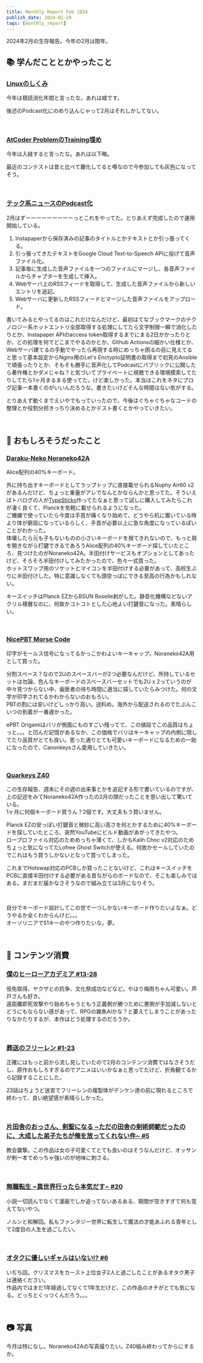 ```yaml
---
title: Monthly Report Feb 2024
publish_date: 2024-02-29
tags: [monthly_report]
---
```


2024年2月の生存報告。今年の2月は閏年。

## 📚 学んだこととかやったこと

### [Linuxのしくみ](https://amzn.to/49bdRub)

今年は積読消化年間と言ったな。あれは嘘です。

後述のPodcast化にのめり込んじゃって2月はそれしかしてない。

<br />

### [AtCoder ProblemのTraining埋め](https://kenkoooo.com/atcoder/#/training/Boot%20camp%20for%20Beginners)

今年は入緑すると言ったな。あれは以下略。

最近のコンテストは昔と比べて難化してると噂なので今参加しても灰色になってそう。

<br />

### [テック系ニュースのPodcast化](https://github.com/ryoo14/silver_harp)

2月はずーーーーーーーーーっとこれをやってた。とりあえず完成したので運用開始している。

1. Instapaperから保存済みの記事のタイトルとかテキストとか引っ張ってくる。
2. 引っ張ってきたテキストをGoogle Cloud Text-to-Speech APIに投げて音声ファイル化。
3. 記事毎に生成した音声ファイルを一つのファイルにマージし、各音声ファイルからチャプターを生成して挿入。
4. Webサーバ上のRSSフィードを取得して、生成した音声ファイルから新しいエントリを追記。
5. Webサーバに更新したRSSフィードとマージした音声ファイルをアップロード。

書いてみるとやってるのはこれだけなんだけど、最初はてなブックマークのテクノロジー系ホットエントリ全部取得する処理にしてたら文字制限一瞬で消化したりとか、Instapaper APIのaccess token取得するまでにまる2日かかったりとか、どの処理を何でどこまでやるのかとか、Github Actionsの細かい仕様とか、Webサーバ建てるの手動でやったら再現する時にめっちゃ困るの目に見えてると思って基本設定からNginx用のLet's Enctypto証明書の取得まで初見のAnsibleで頑張ったりとか、そもそも勝手に音声化してPodcastにパブリックに公開したら著作権とかダメじゃね？と気づいてプライベートに視聴できる環境模索してたりしてたら1ヶ月まるまる使ってた。けど楽しかった。本当はこれをネタにブログ記事一本書くのがいいんだろうな。書きたいけどそんな時間はない気がする。

とりあえず動くまでえいやでもっていったので、今後はぐちゃぐちゃなコードの整理とか役割分担きっちり決めるとかテスト書くとかやっていきたい。

<br />

## 🧐 おもしろそうだったこと

### [Daraku-Neko Noraneko42A](https://booth.pm/ja/items/5374158)

Alice配列の40%キーボード。

外に持ち出すキーボードとしてラップトップに直接載せられるNuphy Air60 v2があるんだけど、ちょっと重量がアレでなんとかならんかと思ってた。そういえばトバログの人が[TypeSticks](https://amzn.to/492a1Ec)作ってたなぁと思って試しに購入してみたらこれが凄く良くて、Planckを気軽に載せられるようになった。  
ご機嫌で使っていたら今度は手首が痛くなり始めて、どうやら机に置いている時より体が窮屈になっているらしく、手首が必要以上に急な角度になっているぽいことがわかった。  
体壊したら元も子もないものの小さいキーボードを捨てきれないので、もっと肩を開きながら打鍵できるであろうAlice配列の40%キーボード探していたところ、見つけたのがNoraneko42A。半田付けサービスもオプションとしてあったけど、そろそろ半田付けしてみたかったので、色々一式買った。  
ホットスワップ用のソケットとマイコンを半田付けする必要があって、高校生ぶりに半田付けした。特に意識しなくても頭空っぽにできる至高の行為かもしれない。

キースイッチはPlanck EZからBSUN Roselle剥がした。静音化機構などないアクリル積層なのに、何故かコトコトとした心地よい打鍵音になった。素晴らしい。

<br />

### [NicePBT Morse Code](https://cannonkeys.com/products/nicepbt-morse-code)

印字がモールス信号になってるかっこかわよいキーキャップ。Noraneko42A用として買った。

分割スペース？なので2Uのスペースバーが2つ必要なんだけど、所持しているセットは勿論、色んなキーボードのスペースバーセットでも2U x 2っていうのが中々見つからない中、歯医者の待ち時間に適当に探していたらみつけた。何の文字が印字されてるかわからないのおもろい。  
PBTの割には安いけどしっかり高い。送料め。海外から配送されるのでたぶんこいつの到着が一番遅かった。

ePBT Origamiはバリが側面にものすごい残ってて、この値段でこの品質はちょっと。。。と凹んだ記憶があるなか、この価格でバリはキーキャップの内側に隠してたり品質がとても良い。思った通りとても可愛いキーボードになるための一助になったので、Canonkeysさん愛用していきたい。

<br />

### [Quarkeys Z40](https://www.quarkeys.com/product-page/z40-case-extras-sale)

この生存報告、週末にその週の出来事とかを追記する形で書いているのですが、上の記述をみてNoraneko42A作ったの2月の頭だったことを思い出して驚いている。  
1ヶ月に何個キーボード買うん？2個です。大丈夫もう買いません。

Planck EZの安っぽい打鍵音と微妙に高い高さを何とかするために40%キーボードを探していたところ、突然YouTubeにビルド動画があがってきたやつ。  
ロープロファイル対応のためめっちゃ薄くて、しかもKalih Choc v2対応のためちょっと気になってたLofree Ghost Switchが使える。何故かセールしていたのでこれはもう買うしかないとなって買ってしまった。

これまでHotswap対応のPCBしか買ったことないけど、これはキースイッチをPCBに直接半田付けする必要がある昔ながらのボードなので、そこも楽しみではある。まだまだ届かなさそうなので組み立ては3月になりそう。

<br />

自分でキーボード設計してこの世で一つしかないキーボード作りたいよなぁ。どうやるか全くわからんけど。。。  
オーソリニアで51キーのやつ作りたいな。夢。

<br />

## 👾 コンテンツ消費

### [僕のヒーローアカデミア #13-28](https://amzn.to/3UqRjSn)

仮免取得、ヤクザとの抗争、文化祭成功などなど。やはり梅雨ちゃん可愛い。芦戸さんも好き。  
遠距離即死攻撃やり始めちゃうともう正義側が勝つために悪側が手加減しないとどうにもならない感があって、RPGの雑魚AIかな？と萎えてしまうことがあったりなかたりするが、本作はどう処理するのだろうか。

<br />

### [葬送のフリーレン #1-23](https://annict.com/works/10079)

正確にはもっと前から流し見していたので2月のコンテンツ消費ではなさそうだし、原作おもしろすぎるのでアニメはいいかなぁと思ってたけど、折角観てるから記録することにした。

23話はちょうど迷宮でフリーレンの複製体がデンケン達の前に現れるところで終わって、良い絶望感が素晴らしかった。

<br />

### [片田舎のおっさん、剣聖になる \~ただの田舎の剣術師範だったのに、大成した弟子たちが俺を放ってくれない件\~ #5](https://amzn.to/3OXkKaS)

教会襲撃。この作品は女の子可愛くてとても良いのはそうなんだけど、オッサンが剣一本でめっちゃ強いのが地味に刺さる。

<br />

### [無職転生 \~異世界行ったら本気だす\~ #20](https://amzn.to/3OXkNn4)

小説一切読んでなくて漫画でしか追ってないあるある、期間が空きすぎて何も覚えてないやつ。

ノルンと和解回。私もファンタジー世界に転生して魔法の才能あふれる青年として2度目の人生を過ごしたい。

<br />

### [オタクに優しいギャルはいない!? #6](https://amzn.to/3OXFXSe)

いぢち回。クリスマスをカースト上位女子2人と過ごしたことがあるオタク男子は連絡ください。  
作品内ではまだ1年経過してなくて1年生だけど、この作品のオチがとても気になる。どっちとくっつくんだろう。。。

<br />

## 📷 写真

今月は特になし。Noraneko42Aの写真撮りたい。Z40組み終わってからにするか。
